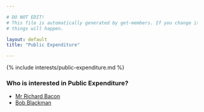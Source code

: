 ```yaml
---

# DO NOT EDIT!
# This file is automatically generated by get-members. If you change it, bad
# things will happen.

layout: default
title: "Public Expenditure"

---
```


{% include interests/public-expenditure.md %}

### Who is interested in Public Expenditure?


* [Mr Richard Bacon](members/mr-richard-bacon.html)
* [Bob Blackman](members/bob-blackman.html)
